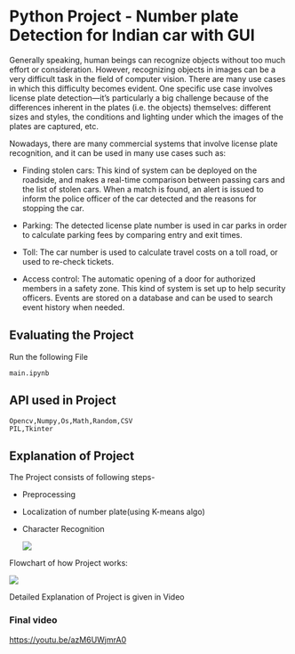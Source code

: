 
# Python Project - Number plate Detection for Indian car with GUI

Generally speaking, human beings can recognize objects without too much effort or consideration. However, recognizing objects in images can be a very difficult task in the field of computer vision.
There are many use cases in which this difficulty becomes evident. One specific use case involves license plate detection—it’s particularly a big challenge because of the differences inherent in the plates (i.e. the objects) themselves: different sizes and styles, the conditions and lighting under which the images of the plates are captured, etc.

Nowadays, there are many commercial systems that involve license plate recognition, and it can be used in many use cases such as:

* Finding stolen cars: This kind of system can be deployed on the roadside, and makes a real-time comparison between passing cars and the list of stolen cars. When a match is found, an alert is issued to inform the police officer of the car detected and the reasons for stopping the car.

* Parking: The detected license plate number is used in car parks in order to calculate parking fees by comparing entry and           exit times.

* Toll: The car number is used to calculate travel costs on a toll road, or used to re-check tickets.

* Access control: The automatic opening of a door for authorized members in a safety zone. This kind of system is set up to help security officers. Events are stored on a database and can be used to search event history when needed.

## Evaluating the Project
Run the following File 
````
main.ipynb
````

## API used in Project

````
Opencv,Numpy,Os,Math,Random,CSV
PIL,Tkinter
````
## Explanation of Project

The Project consists of following steps-
* Preprocessing
* Localization of number plate(using K-means algo)
* Character Recognition

    ![](/output.png)
    
Flowchart of how Project works:

   ![](/flowchart.png)


Detailed Explanation of Project is given in Video


### Final video 

https://youtu.be/azM6UWjmrA0


